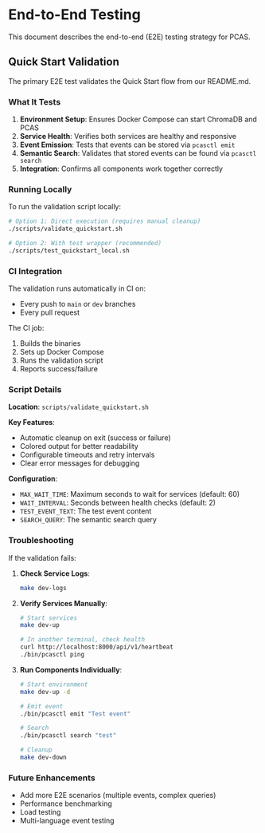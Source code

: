 # End-to-End Testing

This document describes the end-to-end (E2E) testing strategy for PCAS.

## Quick Start Validation

The primary E2E test validates the Quick Start flow from our README.md.

### What It Tests

1. **Environment Setup**: Ensures Docker Compose can start ChromaDB and PCAS
2. **Service Health**: Verifies both services are healthy and responsive
3. **Event Emission**: Tests that events can be stored via `pcasctl emit`
4. **Semantic Search**: Validates that stored events can be found via `pcasctl search`
5. **Integration**: Confirms all components work together correctly

### Running Locally

To run the validation script locally:

```bash
# Option 1: Direct execution (requires manual cleanup)
./scripts/validate_quickstart.sh

# Option 2: With test wrapper (recommended)
./scripts/test_quickstart_local.sh
```

### CI Integration

The validation runs automatically in CI on:
- Every push to `main` or `dev` branches
- Every pull request

The CI job:
1. Builds the binaries
2. Sets up Docker Compose
3. Runs the validation script
4. Reports success/failure

### Script Details

**Location**: `scripts/validate_quickstart.sh`

**Key Features**:
- Automatic cleanup on exit (success or failure)
- Colored output for better readability
- Configurable timeouts and retry intervals
- Clear error messages for debugging

**Configuration**:
- `MAX_WAIT_TIME`: Maximum seconds to wait for services (default: 60)
- `WAIT_INTERVAL`: Seconds between health checks (default: 2)
- `TEST_EVENT_TEXT`: The test event content
- `SEARCH_QUERY`: The semantic search query

### Troubleshooting

If the validation fails:

1. **Check Service Logs**:
   ```bash
   make dev-logs
   ```

2. **Verify Services Manually**:
   ```bash
   # Start services
   make dev-up
   
   # In another terminal, check health
   curl http://localhost:8000/api/v1/heartbeat
   ./bin/pcasctl ping
   ```

3. **Run Components Individually**:
   ```bash
   # Start environment
   make dev-up -d
   
   # Emit event
   ./bin/pcasctl emit "Test event"
   
   # Search
   ./bin/pcasctl search "test"
   
   # Cleanup
   make dev-down
   ```

### Future Enhancements

- Add more E2E scenarios (multiple events, complex queries)
- Performance benchmarking
- Load testing
- Multi-language event testing